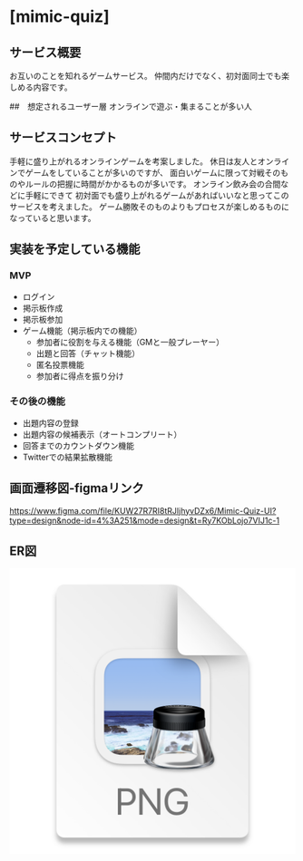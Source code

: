 # [mimic-quiz]

## サービス概要
お互いのことを知れるゲームサービス。
仲間内だけでなく、初対面同士でも楽しめる内容です。

##　想定されるユーザー層
オンラインで遊ぶ・集まることが多い人

## サービスコンセプト
手軽に盛り上がれるオンラインゲームを考案しました。
休日は友人とオンラインでゲームをしていることが多いのですが、
面白いゲームに限って対戦そのものやルールの把握に時間がかかるものが多いです。
オンライン飲み会の合間などに手軽にできて
初対面でも盛り上がれるゲームがあればいいなと思ってこのサービスを考えました。
ゲーム勝敗そのものよりもプロセスが楽しめるものになっていると思います。

## 実装を予定している機能
### MVP
* ログイン
* 掲示板作成
* 掲示板参加
* ゲーム機能（掲示板内での機能）
  * 参加者に役割を与える機能（GMと一般プレーヤー）
  * 出題と回答（チャット機能）
  * 匿名投票機能
  * 参加者に得点を振り分け

### その後の機能
* 出題内容の登録
* 出題内容の候補表示（オートコンプリート）
* 回答までのカウントダウン機能
* Twitterでの結果拡散機能

## 画面遷移図-figmaリンク
https://www.figma.com/file/KUW27R7RI8tRJljhyvDZx6/Mimic-Quiz-UI?type=design&node-id=4%3A251&mode=design&t=Ry7KObLojo7VIJ1c-1

## ER図
![](2023-07-17-16-13-08.png)